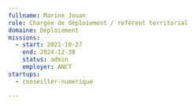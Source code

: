 ```yaml
---
fullname: Marine Jouan
role: Chargée de déploiement / referent territorial
domaine: Déploiement
missions:
  - start: 2021-10-27
    end: 2024-12-30
    status: admin
    employer: ANCT
startups:
  - conseiller-numerique

---
```



